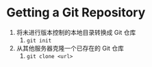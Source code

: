 # Getting a Git Repository

1. 将未进行版本控制的本地目录转换成 Git 仓库
   1. `git init`
2. 从其他服务器克隆一个已存在的 Git 仓库
   1. `git clone <url>`